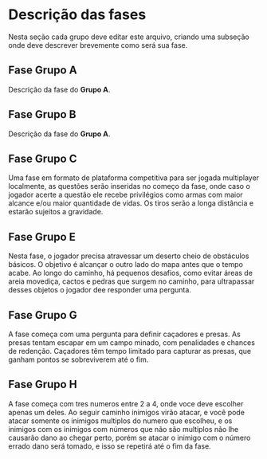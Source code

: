 # Descrição das fases

Nesta seção cada grupo deve editar este arquivo, criando uma subseção onde deve descrever brevemente como será sua fase.

## Fase Grupo A

Descrição da fase do **Grupo A**. 

## Fase Grupo B

Descrição da fase do **Grupo A**. 

## Fase Grupo C

Uma fase em formato de plataforma competitiva para ser jogada multiplayer localmente, as questões serão inseridas no começo da fase, onde caso o jogador acerte a questão ele recebe privilégios como armas com maior alcance e/ou maior quantidade de vidas. Os tiros serão a longa distância e estarão sujeitos a gravidade. 

## Fase Grupo E 

Nesta fase, o jogador precisa atravessar um deserto cheio de obstáculos básicos. O objetivo é alcançar o outro lado do mapa antes que o tempo acabe. Ao longo do caminho, há pequenos desafios, como evitar áreas de areia movediça, cactos e pedras que surgem no caminho, para ultrapassar desses objetos o jogador dee responder uma pergunta.

## Fase Grupo G

A fase começa com uma pergunta para definir caçadores e presas. As presas tentam escapar em um campo minado, com penalidades e chances de redenção. Caçadores têm tempo limitado para capturar as presas, que ganham pontos se sobreviverem até o fim.

## Fase Grupo H

A fase começa com tres numeros entre 2 a 4, onde voce deve escolher apenas um deles. Ao seguir caminho inimigos virão atacar, e você pode atacar somente os inimigos multiplos do numero que escolheu, e os inimigos com os inimigos com números que não são multiplos não lhe causarão dano ao chegar perto, porém se atacar o inimigo com o número errado dano será tomado, e isso se repetirá até o fim da fase.

